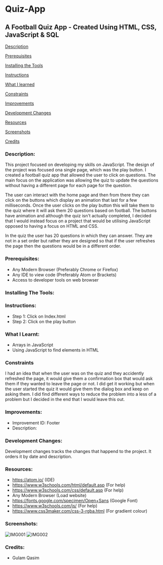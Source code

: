 # Quiz-App

## A Football Quiz App - Created Using HTML, CSS, JavaScript & SQL

[Description](#Description)  
<a name="Description"/>

[Prerequisites](#Prerequisites)  
<a name="Prerequisites"/>

[Installing the Tools](#Installing_the_Tools)  
<a name="Installing_the_Tools"/>

[Instructions](#Instructions)  
<a name="Instructions"/>

[What I learned](#What_I_Learnt)  
<a name="What_I_Learnt"/>

[Constraints](#Constraints)  
<a name="Constraints"/>

[Improvements](#Improvements)  
<a name="Improvements"/>

[Development Changes](#Development_Changes)  
<a name="Development_Changes"/>

[Resources](#Resources)  
<a name="Resources"/>

[Screenshots](#Screenshots)
<a name="Screenshots"/>

[Credits](#Credits)  
<a name="Credits"/>

### Description:

This project focused on developing my skills on JavaScript. The design of the project was focused ona single page, which was the play button. I created a football quiz app that allowed the user to click on questions. The main focus on the application was allowing the quiz to update the questions without having a different page for each page for the question.

The user can interact with the home page and then from there they can click on the buttons which display an animation that last for a few milliseconds. Once the user clicks on the play button this will take them to the quiz where it will ask them 20 questions based on football. The buttons have animation and although the quiz isn't actually completed, I decided that I would instead focus on a project that would be utilising JavaScript opposed to having a focus on HTML and CSS.

In the quiz the user has 20 questions in which they can answer. They are not in a set order but rather they are designed so that if the user refreshes the page then the questions would be in a different order.

### Prerequisites:
- Any Modern Browser (Preferably Chrome or Firefox)
- Any IDE to view code (Preferably Atom or Brackets)
- Access to developer tools on web browser

### Installing The Tools:

### Instructions:
- Step 1: Click on Index.html
- Step 2: Click on the play button

### What I Learnt:
- Arrays in JavaScript
- Using JavaScript to find elements in HTML

### Constraints
I had an idea that when the user was on the quiz and they accidently refreshed the page, it would give them a confirmation box that would ask them if they wanted to leave the page or not. I did get it working but when the user started the quiz it would give them the dialog box and keep on asking them. I did find different ways to reduce the problem into a less of a problem but I decided in the end that I would leave this out.

### Improvements:
- Improvement ID: Footer
- Description: 

### Development Changes:
Development changes tracks the changes that happend to the project. It orders it by date and description.

### Resources:
- https://atom.io/ (IDE)
- https://www.w3schools.com/html/default.asp (For help)
- https://www.w3schools.com/css/default.asp (For help)
- Any Modern Browser (Load website)
- https://fonts.google.com/specimen/Open+Sans (Google Font)
- https://www.w3schools.com/js/ (For help)
- https://www.css3maker.com/css-3-rgba.html (For gradient colour)

### Screenshots:
![IMG001](https://user-images.githubusercontent.com/45819118/76122444-f4f7f480-5fed-11ea-95b4-fd43026ca01a.PNG)
![IMG002](https://user-images.githubusercontent.com/45819118/76122445-f5908b00-5fed-11ea-8fe3-d51ef53b52c2.PNG)

### Credits:
- Gulam Qasim
